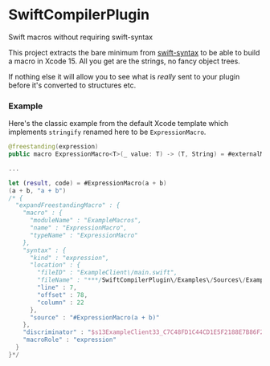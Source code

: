 # SwiftCompilerPlugin
Swift macros without requiring swift-syntax

This project extracts the bare minimum from [swift-syntax](https://github.com/apple/swift-syntax) to be able to build a macro in Xcode 15. All you get are the strings, no fancy object trees.

If nothing else it will allow you to see what is *really* sent to your plugin before it's converted to structures etc.

### Example

Here's the classic example from the default Xcode template which implements `stringify` renamed here to be `ExpressionMacro`.

```swift
@freestanding(expression)
public macro ExpressionMacro<T>(_ value: T) -> (T, String) = #externalMacro(module: "ExampleMacros", type: "ExpressionMacro")

...

let (result, code) = #ExpressionMacro(a + b)
(a + b, "a + b")
/* {
  "expandFreestandingMacro" : {
    "macro" : {
      "moduleName" : "ExampleMacros",
      "name" : "ExpressionMacro",
      "typeName" : "ExpressionMacro"
    },
    "syntax" : {
      "kind" : "expression",
      "location" : {
        "fileID" : "ExampleClient\/main.swift",
        "fileName" : "***/SwiftCompilerPlugin\/Examples\/Sources\/ExampleClient\/main.swift",
        "line" : 7,
        "offset" : 78,
        "column" : 22
      },
      "source" : "#ExpressionMacro(a + b)"
    },
    "discriminator" : "$s13ExampleClient33_C7C48FD1C44CD1E5F2188E7B86F2D462Ll15ExpressionMacrofMf_",
    "macroRole" : "expression"
  }
}*/
```
